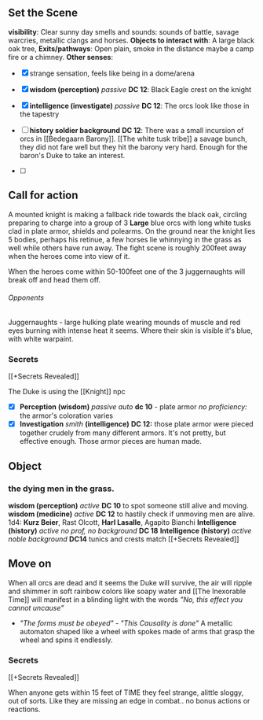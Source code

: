 ## Set the Scene 
**visibility**: Clear sunny day 
smells and sounds: sounds of battle, savage warcries, metallic clangs and horses.
**Objects to interact with**: A large black oak tree, 
**Exits/pathways**: Open plain, smoke in the distance maybe a camp fire or a chimney.
**Other senses**: 
- [x] strange sensation, feels like being in a dome/arena
- [x] **wisdom (perception)** *passive* **DC 12**: Black Eagle crest on the knight
- [x] **intelligence (investigate)** *passive* **DC 12**: The orcs look like those in the tapestry
- [ ] **history soldier background** **DC 12**: There was a small incursion of orcs in [[Bedegaarn Barony]]. [[The white tusk tribe]] a savage bunch, they did not fare well but they hit the barony very hard. Enough for the baron's Duke to take an interest.

- [ ] 


## Call for action
A mounted knight is making a fallback ride towards the black oak, circling preparing to charge into a group of 3 **Large** blue orcs with long white tusks clad in plate armor, shields and polearms. On the ground near the knight lies 5 bodies, perhaps his retinue, a few horses lie whinnying in the grass as well while others have run away.
The fight scene is roughly 200feet away when the heroes come into view of it.

When the heroes come within 50-100feet one of the 3 juggernaughts will break off and head them off.

###### Opponents
Juggernaughts - large hulking plate wearing mounds of muscle and red eyes burning with intense heat it seems. Where their skin is visible it's blue, with white warpaint.

### Secrets 
[[+Secrets Revealed]]

The Duke is using the [[Knight]] npc

- [x] **Perception (wisdom)** *passive auto* **dc 10** - plate armor *no proficiency:* the armor's coloration varies
- [x] **Investigation** *smith* **(intelligence)** **DC 12:** those plate armor were pieced together crudely from many different armors. It's not pretty, but effective enough. Those armor pieces are human made.

## Object 
### the dying men in the grass.
**wisdom (perception)** *active* **DC 10** to spot someone still alive and moving. 
**wisdom (medicine)** *active* **DC 12** to hastily check if unmoving men are alive.
1d4: **Kurz Beier**, Rast Olcott, **Harl Lasalle**, Agapito Bianchi
**Intelligence (history)** *active* *no prof, no background* **DC 18** 
**Intelligence (history)** *active* *noble background* **DC14**
tunics and crests match [[+Secrets Revealed]]


## Move on
When all orcs are dead and it seems the Duke will survive, the air will ripple and shimmer in soft rainbow colors like soapy water and [[The Inexorable Time]] will manifest in a blinding light with the words *"No, this effect you cannot uncause"*
- *"The forms must be obeyed"* - *"This Causality is done"* 
A metallic automaton shaped like a wheel with spokes made of arms that grasp the wheel and spins it endlessly. 

### Secrets
[[+Secrets Revealed]]

When anyone gets within 15 feet of TIME they feel strange, alittle sloggy, out of sorts. Like they are missing an edge in combat.. no bonus actions or reactions.